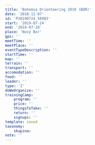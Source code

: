 ```yaml
---
title: 'Bohemia Orienteering 2019 (BOR)'
date: '2018-11-07'
id: 'P20190724_58983'
start: '2019-07-24'
end: '2019-07-28'
place: 'Nový Bor'
gps: ''
meetTime: ''
meetPlace: ''
eventTypeDescription: ''
startTime: ''
map: ''
terrain: ''
transport: ''
accomodation: ''
food: ''
leader: ''
type: 'Z'
doWeOrganize: ''
trainingCamp:
    program: ''
    price: ''
    thingsToTake: ''
    return: ''
    signups: ''
template: zavod
taxonomy:
    skupina:
note: ''
---
```

